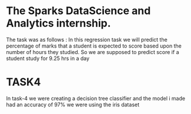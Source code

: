 # The Sparks DataScience and Analytics internship.
The task was as follows : In this regression task we will predict the percentage of marks that a student is expected to score based upon the number of hours they studied. So we are supposed to predict score if a student study for 9.25 hrs in a day

# TASK4
In task-4 we were creating a decision tree classifier and the model i made had an accuracy of 97% we were using the iris dataset

